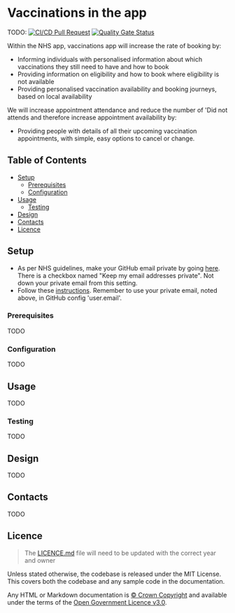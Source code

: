 # Vaccinations in the app

TODO:
[![CI/CD Pull Request](https://github.com/nhs-england-tools/repository-template/actions/workflows/cicd-1-pull-request.yaml/badge.svg)](https://github.com/nhs-england-tools/repository-template/actions/workflows/cicd-1-pull-request.yaml)
[![Quality Gate Status](https://sonarcloud.io/api/project_badges/measure?project=repository-template&metric=alert_status)](https://sonarcloud.io/summary/new_code?id=repository-template)

Within the NHS app, vaccinations app will increase the rate of booking by:
- Informing individuals with personalised information about which vaccinations they still need to have and how to book
- Providing information on eligibility and how to book where eligibility is not available
- Providing personalised vaccination availability and booking journeys, based on local availability

We will increase appointment attendance and reduce the number of 'Did not attends and therefore increase appointment availability by:
- Providing people with details of all their upcoming vaccination appointments, with simple, easy options to cancel or change.

## Table of Contents

- [Setup](#setup)
  - [Prerequisites](#prerequisites)
  - [Configuration](#configuration)
- [Usage](#usage)
  - [Testing](#testing)
- [Design](#design)
- [Contacts](#contacts)
- [Licence](#licence)

## Setup
- As per NHS guidelines, make your GitHub email private by going [here](https://github.com/settings/emails). There is a checkbox named "Keep my email addresses private". Not down your private email from this setting.
- Follow these [instructions](https://nhsd-confluence.digital.nhs.uk/display/CSP/How+to+access+GitHub). Remember to use your private email, noted above, in GitHub config 'user.email'.

### Prerequisites
TODO

### Configuration
TODO

## Usage
TODO

### Testing
TODO

## Design
TODO

## Contacts
TODO

## Licence

> The [LICENCE.md](./LICENCE.md) file will need to be updated with the correct year and owner

Unless stated otherwise, the codebase is released under the MIT License. This covers both the codebase and any sample code in the documentation.

Any HTML or Markdown documentation is [© Crown Copyright](https://www.nationalarchives.gov.uk/information-management/re-using-public-sector-information/uk-government-licensing-framework/crown-copyright/) and available under the terms of the [Open Government Licence v3.0](https://www.nationalarchives.gov.uk/doc/open-government-licence/version/3/).

